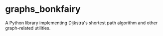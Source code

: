 # graphs_bonkfairy
A Python library implementing Dijkstra's shortest path algorithm and other graph-related utilities.

